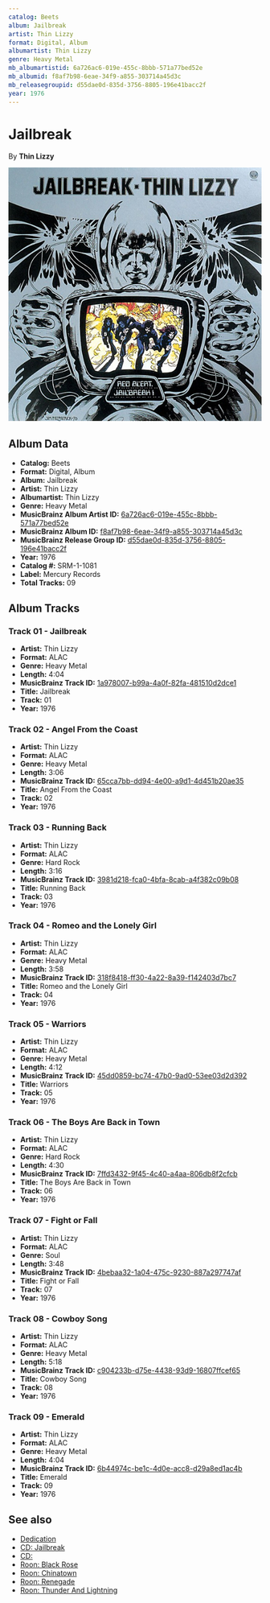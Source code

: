 ```yaml
---
catalog: Beets
album: Jailbreak
artist: Thin Lizzy
format: Digital, Album
albumartist: Thin Lizzy
genre: Heavy Metal
mb_albumartistid: 6a726ac6-019e-455c-8bbb-571a77bed52e
mb_albumid: f8af7b98-6eae-34f9-a855-303714a45d3c
mb_releasegroupid: d55dae0d-835d-3756-8805-196e41bacc2f
year: 1976
---
```


# Jailbreak

By **Thin Lizzy**

![](../../assets/beetscovers/Thin_Lizzy-Jailbreak.jpg)

## Album Data

- **Catalog:** Beets
- **Format:** Digital, Album
- **Album:** Jailbreak
- **Artist:** Thin Lizzy
- **Albumartist:** Thin Lizzy
- **Genre:** Heavy Metal
- **MusicBrainz Album Artist ID:** [6a726ac6-019e-455c-8bbb-571a77bed52e](https://musicbrainz.org/artist/6a726ac6-019e-455c-8bbb-571a77bed52e)
- **MusicBrainz Album ID:** [f8af7b98-6eae-34f9-a855-303714a45d3c](https://musicbrainz.org/release/f8af7b98-6eae-34f9-a855-303714a45d3c)
- **MusicBrainz Release Group ID:** [d55dae0d-835d-3756-8805-196e41bacc2f](https://musicbrainz.org/release-group/d55dae0d-835d-3756-8805-196e41bacc2f)
- **Year:** 1976
- **Catalog #:** SRM-1-1081
- **Label:** Mercury Records
- **Total Tracks:** 09

## Album Tracks

### Track 01 - Jailbreak

- **Artist:** Thin Lizzy
- **Format:** ALAC
- **Genre:** Heavy Metal
- **Length:** 4:04
- **MusicBrainz Track ID:** [1a978007-b99a-4a0f-82fa-481510d2dce1](https://musicbrainz.org/recording/1a978007-b99a-4a0f-82fa-481510d2dce1)
- **Title:** Jailbreak
- **Track:** 01
- **Year:** 1976

### Track 02 - Angel From the Coast

- **Artist:** Thin Lizzy
- **Format:** ALAC
- **Genre:** Heavy Metal
- **Length:** 3:06
- **MusicBrainz Track ID:** [65cca7bb-dd94-4e00-a9d1-4d451b20ae35](https://musicbrainz.org/recording/65cca7bb-dd94-4e00-a9d1-4d451b20ae35)
- **Title:** Angel From the Coast
- **Track:** 02
- **Year:** 1976

### Track 03 - Running Back

- **Artist:** Thin Lizzy
- **Format:** ALAC
- **Genre:** Hard Rock
- **Length:** 3:16
- **MusicBrainz Track ID:** [3981d218-fca0-4bfa-8cab-a4f382c09b08](https://musicbrainz.org/recording/3981d218-fca0-4bfa-8cab-a4f382c09b08)
- **Title:** Running Back
- **Track:** 03
- **Year:** 1976

### Track 04 - Romeo and the Lonely Girl

- **Artist:** Thin Lizzy
- **Format:** ALAC
- **Genre:** Heavy Metal
- **Length:** 3:58
- **MusicBrainz Track ID:** [318f8418-ff30-4a22-8a39-f142403d7bc7](https://musicbrainz.org/recording/318f8418-ff30-4a22-8a39-f142403d7bc7)
- **Title:** Romeo and the Lonely Girl
- **Track:** 04
- **Year:** 1976

### Track 05 - Warriors

- **Artist:** Thin Lizzy
- **Format:** ALAC
- **Genre:** Heavy Metal
- **Length:** 4:12
- **MusicBrainz Track ID:** [45dd0859-bc74-47b0-9ad0-53ee03d2d392](https://musicbrainz.org/recording/45dd0859-bc74-47b0-9ad0-53ee03d2d392)
- **Title:** Warriors
- **Track:** 05
- **Year:** 1976

### Track 06 - The Boys Are Back in Town

- **Artist:** Thin Lizzy
- **Format:** ALAC
- **Genre:** Hard Rock
- **Length:** 4:30
- **MusicBrainz Track ID:** [7ffd3432-9f45-4c40-a4aa-806db8f2cfcb](https://musicbrainz.org/recording/7ffd3432-9f45-4c40-a4aa-806db8f2cfcb)
- **Title:** The Boys Are Back in Town
- **Track:** 06
- **Year:** 1976

### Track 07 - Fight or Fall

- **Artist:** Thin Lizzy
- **Format:** ALAC
- **Genre:** Soul
- **Length:** 3:48
- **MusicBrainz Track ID:** [4bebaa32-1a04-475c-9230-887a297747af](https://musicbrainz.org/recording/4bebaa32-1a04-475c-9230-887a297747af)
- **Title:** Fight or Fall
- **Track:** 07
- **Year:** 1976

### Track 08 - Cowboy Song

- **Artist:** Thin Lizzy
- **Format:** ALAC
- **Genre:** Heavy Metal
- **Length:** 5:18
- **MusicBrainz Track ID:** [c904233b-d75e-4438-93d9-16807ffcef65](https://musicbrainz.org/recording/c904233b-d75e-4438-93d9-16807ffcef65)
- **Title:** Cowboy Song
- **Track:** 08
- **Year:** 1976

### Track 09 - Emerald

- **Artist:** Thin Lizzy
- **Format:** ALAC
- **Genre:** Heavy Metal
- **Length:** 4:04
- **MusicBrainz Track ID:** [6b44974c-be1c-4d0e-acc8-d29a8ed1ac4b](https://musicbrainz.org/recording/6b44974c-be1c-4d0e-acc8-d29a8ed1ac4b)
- **Title:** Emerald
- **Track:** 09
- **Year:** 1976


## See also

- [Dedication](Dedication.md)
- [CD: Jailbreak](../../CD/Thin_Lizzy/Jailbreak.md)
- [CD: ](../../CD/Thin_Lizzy/Thin_Lizzy.md)
- [Roon: Black Rose](../../Roon/Thin_Lizzy/Black_Rose-_A_Rock_Legend.md)
- [Roon: Chinatown](../../Roon/Thin_Lizzy/Chinatown.md)
- [Roon: Renegade](../../Roon/Thin_Lizzy/Renegade.md)
- [Roon: Thunder And Lightning](../../Roon/Thin_Lizzy/Thunder_And_Lightning.md)
